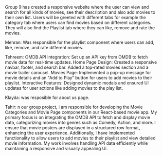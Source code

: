 Group 9 has created a responsive website where the user can view and search for all kinds of movies, see their description and also add movies to their own list. Users will be greeted with different tabs for example the category tab where users can find movies based on different categories. They will also find the Playlist tab where they can like, remove and rate the movies.

Mehran: Was responsible for the playlist component where users can add, like, remove, and rate different movies.

Tehreem:
OMDB API Integration: Set up an API key from OMDB to fetch movie data for real-time updates.
Home Page Design: Created a responsive navbar, footer, and search bar. Added a top-rated movies section and a movie trailer carousel.
Movies Page: Implemented a pop-up message for movie details and an "Add to Play" button for users to add movies to their playlist.
Interactive Features: Designed dynamic modals and ensured UI updates for user actions like adding movies to the play list.

Klayda:
was resposible for about us page.

Tahir:
n our group project, I am responsible for developing the Movie Categories and Movie Page components in our React-based movie app. My primary focus is on integrating the OMDB API to fetch and display movie data, categorizing movies into genres such as Comedy, Action, and more. I ensure that movie posters are displayed in a structured row format, enhancing the user experience. Additionally, I have implemented functionality to allow users to add movies to their playlist and view detailed movie information. My work involves handling API data efficiently while maintaining a responsive and visually appealing UI.
